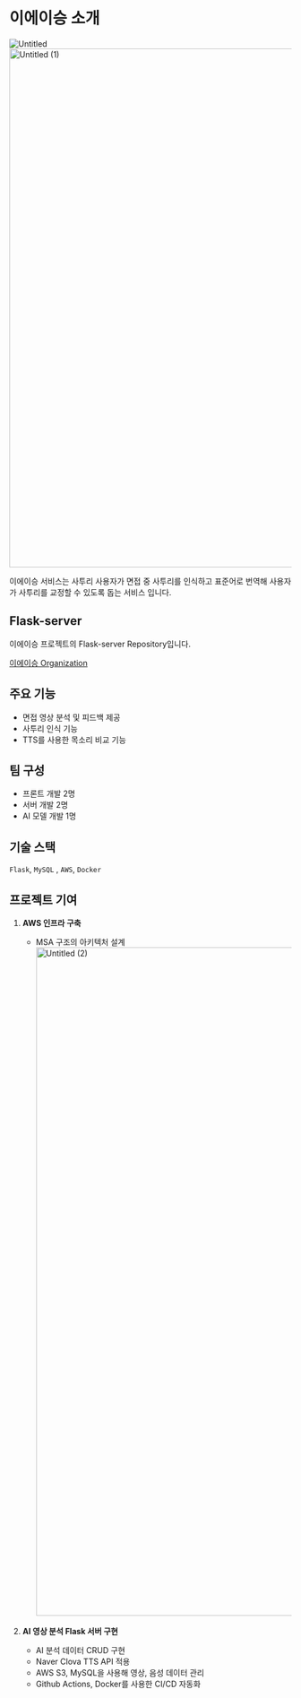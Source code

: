 # 이에이승 소개
![Untitled](https://user-images.githubusercontent.com/62296495/196046510-d9ec3dc7-0f15-4f6a-b75a-81593c6bc8d7.png)
<img width="926" alt="Untitled (1)" src="https://user-images.githubusercontent.com/62296495/196046514-98309931-8a43-4b07-acc9-944cd279c15d.png">

이에이승 서비스는 사투리 사용자가 면접 중 사투리를 인식하고 표준어로 번역해 사용자가 사투리를 교정할 수 있도록 돕는 서비스 입니다. 

## Flask-server
이에이승 프로젝트의 Flask-server Repository입니다.

[이에이승 Organization](https://github.com/epowe)

## 주요 기능

- 면접 영상 분석 및 피드백 제공
- 사투리 인식 기능
- TTS를 사용한 목소리 비교 기능

## 팀 구성

- 프론트 개발 2명
- 서버 개발 2명
- AI 모델 개발 1명

## 기술 스택

`Flask`, `MySQL` , `AWS`, `Docker`

## 프로젝트 기여

1. **AWS 인프라 구축**
    - MSA 구조의 아키텍처 설계
          <img width="1193" alt="Untitled (2)" src="https://user-images.githubusercontent.com/62296495/196046561-764d48a5-8193-42c6-b4e8-a6c840c5bf11.png">
            
2. **AI 영상 분석 Flask 서버 구현**
    - AI 분석 데이터 CRUD 구현
    - Naver Clova TTS API 적용
    - AWS S3, MySQL을 사용해 영상, 음성 데이터 관리
    - Github Actions, Docker를 사용한 CI/CD 자동화

